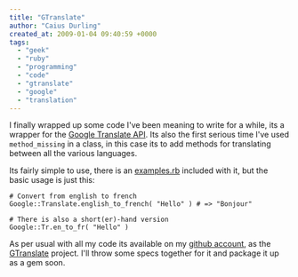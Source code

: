 ```yaml
---
title: "GTranslate"
author: "Caius Durling"
created_at: 2009-01-04 09:40:59 +0000
tags:
  - "geek"
  - "ruby"
  - "programming"
  - "code"
  - "gtranslate"
  - "google"
  - "translation"
---
```


I finally wrapped up some code I've been meaning to write for a while, its a wrapper for the [Google Translate API][gtapi]. Its also the first serious time I've used `method_missing` in a class, in this case its to add methods for translating between all the various languages.

[gtapi]: http://translate.google.com/

Its fairly simple to use, there is an [examples.rb][eg] included with it, but the basic usage is just this:

[eg]: http://github.com/caius/gtranslate/tree/master/examples.rb

    # Convert from english to french
    Google::Translate.english_to_french( "Hello" ) # => "Bonjour"
    
    # There is also a short(er)-hand version
    Google::Tr.en_to_fr( "Hello" )

As per usual with all my code its available on my [github account][GH], as the [GTranslate][gt] project. I'll throw some specs together for it and package it up as a gem soon.

[GH]: http://github.com/caius/
[gt]: http://github.com/caius/gtranslate/

